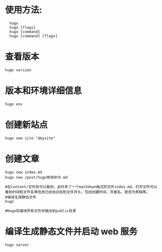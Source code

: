 
# 使用方法:

```shell
  hugo
  hugo [flags]
  hugo [command]
  hugo [command] [flags]
```

# 查看版本

```shell
hugo version
```

# 版本和环境详细信息

```shell
hugo env
```

# 创建新站点

```shell
hugo new site "$mysite"
```

# 创建文章

```shell
hugo new index.md
hugo new /post/hugo常用命令.md

#在content/文件夹可以看到，此时多了一个markdown格式的文件index.md，打开文件可以看到时间和文件名等信息已经自动加到文件开头，包括创建时间，页面名，是否为草稿等。
#编译生成静态文件
hugo

#Hugo将编译所有文件并输出到public目录
```

# 编译生成静态文件并启动 web 服务

```shell
hugo server
```
